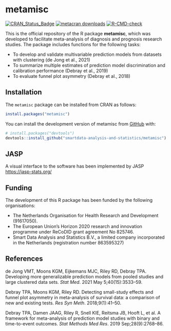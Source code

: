 
<!-- README.md is generated from README.Rmd. Please edit that file -->

# metamisc

<!-- badges: start -->

[![CRAN_Status_Badge](https://www.r-pkg.org/badges/version/metamisc)](https://cran.r-project.org/package=metamisc)
[![metacran
downloads](https://cranlogs.r-pkg.org/badges/last-month/precmed)](https://cran.r-project.org/package=metamisc)
[![R-CMD-check](https://github.com/smartdata-analysis-and-statistics/metamisc/actions/workflows/R-CMD-check.yaml/badge.svg)](https://github.com/smartdata-analysis-and-statistics/metamisc/actions/workflows/R-CMD-check.yaml)
<!-- badges: end -->

This is the official repository of the R package **metamisc**, which was
developed to facilitate meta-analysis of diagnosis and prognosis
research studies. The package includes functions for the following
tasks:

- To develop and validate multivariable prediction models from datasets
  with clustering (de Jong et al., 2021)
- To summarize multiple estimates of prediction model discrimination and
  calibration performance (Debray et al., 2019)
- To evaluate funnel plot asymmetry (Debray et al., 2018)

## Installation

The `metamisc` package can be installed from CRAN as follows:

``` r
install.packages("metamisc")
```

You can install the development version of metamisc from
[GitHub](https://github.com/) with:

``` r
# install.packages("devtools")
devtools::install_github("smartdata-analysis-and-statistics/metamisc")
```

## JASP

A visual interface to the software has been implemented by JASP
<https://jasp-stats.org/>

## Funding
The development of this R package has been funded by the following organisations:

- The Netherlands Organisation for Health Research and Development (91617050).
- The European Union’s Horizon 2020 research and innovation programme under ReCoDID grant agreement No 825746.
- Smart Data Analysis and Statistics B.V., a limited company incorporated in the Netherlands (registration number 863595327)

## References

de Jong VMT, Moons KGM, Eijkemans MJC, Riley RD, Debray TPA. Developing
more generalizable prediction models from pooled studies and large
clustered data sets. *Stat Med*. 2021 May 5;40(15):3533–59.

Debray TPA, Moons KGM, Riley RD. Detecting small-study effects and
funnel plot asymmetry in meta-analysis of survival data: a comparison of
new and existing tests. *Res Syn Meth*. 2018;9(1):41–50.

Debray TPA, Damen JAAG, Riley R, Snell KIE, Reitsma JB, Hooft L, et
al. A framework for meta-analysis of prediction model studies with
binary and time-to-event outcomes. *Stat Methods Med Res*. 2019
Sep;28(9):2768–86.
